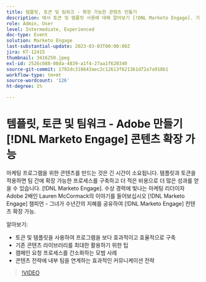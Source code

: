 ```yaml
---
title: 템플릿, 토큰 및 팀워크 - 확장 가능한 콘텐츠 만들기
description: 에서 토큰 및 템플릿 사용에 대해 알아보기 [!DNL Marketo Engage]. 기존 콘텐츠 라이브러리를 최대한 활용하는 방법에 대한 팁을 살펴보십시오.
role: Admin, User
level: Intermediate, Experienced
doc-type: Event
solution: Marketo Engage
last-substantial-update: 2023-03-03T00:00:00Z
jira: KT-12415
thumbnail: 3416250.jpeg
exl-id: 2526c088-08da-4839-a1f4-27aa1f620340
source-git-commit: 1792dc318643aec2c12613f621361d72a7a918b1
workflow-type: tm+mt
source-wordcount: '126'
ht-degree: 1%

---
```


# 템플릿, 토큰 및 팀워크 - Adobe 만들기 [!DNL Marketo Engage] 콘텐츠 확장 가능

마케팅 프로그램을 위한 콘텐츠를 만드는 것은 긴 시간이 소요됩니다. 템플릿과 토큰을 적용하면 팀 간에 확장 가능한 프로세스를 구축하고 더 적은 비용으로 더 많은 성과를 얻을 수 있습니다. [!DNL Marketo Engage]. 수상 경력에 빛나는 마케팅 리더이자 Adobe 2배인 Lauren McCormack의 이야기를 들어보십시오 [!DNL Marketo Engage] 챔피언 - 그녀가 수년간의 지혜를 공유하여 [!DNL Marketo Engage] 컨텐츠 확장 가능.

알아보기:

* 토큰 및 템플릿을 사용하여 프로그램을 보다 효과적이고 효율적으로 구축
* 기존 콘텐츠 라이브러리를 최대한 활용하기 위한 팁
* 캠페인 요청 프로세스를 간소화하는 모범 사례
* 콘텐츠 전략에 내부 팀을 연계하는 효과적인 커뮤니케이션 전략

>[!VIDEO](https://video.tv.adobe.com/v/3416250/?quality=12&learn=on)
